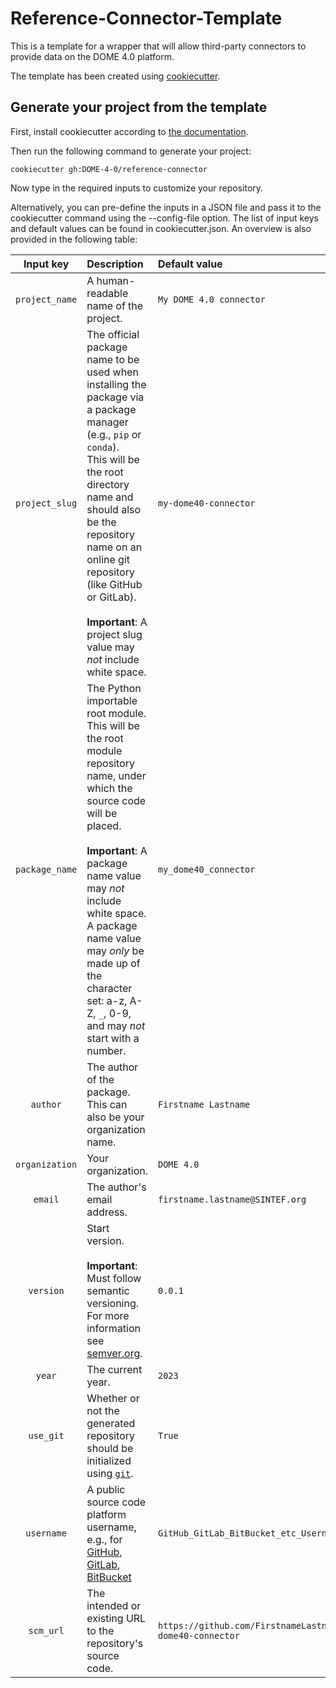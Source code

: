 # Reference-Connector-Template
This is a template for a wrapper that will allow third-party connectors
to provide data on the DOME 4.0 platform.

The template has been created using [cookiecutter](https://github.com/cookiecutter/cookiecutter). 

## Generate your project from the template
First, install cookiecutter according to [the documentation](https://cookiecutter.readthedocs.io/en/latest/installation.html).

Then run the following command to generate your project:
```
cookiecutter gh:DOME-4-0/reference-connector
```

Now type in the required inputs to customize your repository.

Alternatively, you can pre-define the inputs in a JSON file and pass it to the cookiecutter command using the --config-file option. The list of input keys and default values can be found in cookiecutter.json.
An overview is also provided in the following table:

| Input key | Description | Default value |
|:---:|:--- |:--- |
| `project_name` | A human-readable name of the project. | `My DOME 4.0 connector` |
| `project_slug` | The official package name to be used when installing the package via a package manager (e.g., `pip` or `conda`).<br>This will be the root directory name and should also be the repository name on an online git repository (like GitHub or GitLab).<br><br>**Important**: A project slug value may *not* include white space. | `my-dome40-connector` |
| `package_name` | The Python importable root module.<br>This will be the root module repository name, under which the source code will be placed.<br><br>**Important**: A package name value may *not* include white space. A package name value may *only* be made up of the character set: a-z, A-Z, `_`, 0-9, and may *not* start with a number. | `my_dome40_connector` |
| `author` | The author of the package. This can also be your organization name. | `Firstname Lastname` |
| `organization` | Your organization. | `DOME 4.0` |
| `email` | The author's email address. | `firstname.lastname@SINTEF.org` |
| `version` | Start version.<br><br>**Important**: Must follow semantic versioning. For more information see [semver.org](https://semver.org). | `0.0.1` |
| `year` | The current year. | `2023` |
| `use_git` | Whether or not the generated repository should be initialized using [`git`](https://git-scm.com). | `True` |
| `username` | A public source code platform username, e.g., for [GitHub](https://github.com), [GitLab](https://gitlab.com), [BitBucket](https://bitbucket.org) | `GitHub_GitLab_BitBucket_etc_Username` |
| `scm_url` | The intended or existing URL to the repository's source code. | `https://github.com/FirstnameLastname/my-dome40-connector` |
